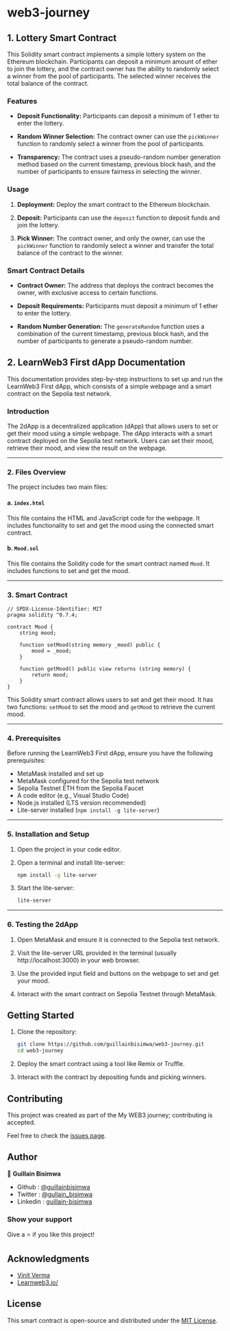 # web3-journey

## 1. Lottery Smart Contract

This Solidity smart contract implements a simple lottery system on the Ethereum blockchain. Participants can deposit a minimum amount of ether to join the lottery, and the contract owner has the ability to randomly select a winner from the pool of participants. The selected winner receives the total balance of the contract.

### Features

- **Deposit Functionality:** Participants can deposit a minimum of 1 ether to enter the lottery.

- **Random Winner Selection:** The contract owner can use the `pickWinner` function to randomly select a winner from the pool of participants.

- **Transparency:** The contract uses a pseudo-random number generation method based on the current timestamp, previous block hash, and the number of participants to ensure fairness in selecting the winner.

### Usage

1. **Deployment:** Deploy the smart contract to the Ethereum blockchain.

2. **Deposit:** Participants can use the `deposit` function to deposit funds and join the lottery.

3. **Pick Winner:** The contract owner, and only the owner, can use the `pickWinner` function to randomly select a winner and transfer the total balance of the contract to the winner.

### Smart Contract Details

- **Contract Owner:** The address that deploys the contract becomes the owner, with exclusive access to certain functions.

- **Deposit Requirements:** Participants must deposit a minimum of 1 ether to enter the lottery.

- **Random Number Generation:** The `generateRandom` function uses a combination of the current timestamp, previous block hash, and the number of participants to generate a pseudo-random number.


##  2. LearnWeb3 First dApp Documentation

This documentation provides step-by-step instructions to set up and run the LearnWeb3 First dApp, which consists of a simple webpage and a smart contract on the Sepolia test network.

### Introduction

The 2dApp is a decentralized application (dApp) that allows users to set or get their mood using a simple webpage. The dApp interacts with a smart contract deployed on the Sepolia test network. Users can set their mood, retrieve their mood, and view the result on the webpage.

---

### 2. Files Overview

The project includes two main files:

#### a. `index.html`
This file contains the HTML and JavaScript code for the webpage. It includes functionality to set and get the mood using the connected smart contract.

#### b. `Mood.sol`
This file contains the Solidity code for the smart contract named `Mood`. It includes functions to set and get the mood.

---

### 3. Smart Contract

```solidity
// SPDX-License-Identifier: MIT 
pragma solidity ^0.7.4;

contract Mood {
    string mood;

    function setMood(string memory _mood) public {
        mood = _mood;
    }

    function getMood() public view returns (string memory) {
        return mood;
    }
}
```

This Solidity smart contract allows users to set and get their mood. It has two functions: `setMood` to set the mood and `getMood` to retrieve the current mood.

---

### 4. Prerequisites

Before running the LearnWeb3 First dApp, ensure you have the following prerequisites:

- MetaMask installed and set up
- MetaMask configured for the Sepolia test network
- Sepolia Testnet ETH from the Sepolia Faucet
- A code editor (e.g., Visual Studio Code)
- Node.js installed (LTS version recommended)
- Lite-server installed (`npm install -g lite-server`)

---

### 5. Installation and Setup

1. Open the project in your code editor.

1. Open a terminal and install lite-server:

   ```bash
   npm install -g lite-server
   ```

1. Start the lite-server:

   ```bash
   lite-server
   ```

---

### 6. Testing the 2dApp

1. Open MetaMask and ensure it is connected to the Sepolia test network.

2. Visit the lite-server URL provided in the terminal (usually http://localhost:3000) in your web browser.

3. Use the provided input field and buttons on the webpage to set and get your mood.

4. Interact with the smart contract on Sepolia Testnet through MetaMask.


## Getting Started

1. Clone the repository:

   ```bash
   git clone https://github.com/guillainbisimwa/web3-journey.git
   cd web3-journey
   ```

2. Deploy the smart contract using a tool like Remix or Truffle.

3. Interact with the contract by depositing funds and picking winners.


## Contributing

This project was created as part of the My WEB3 journey; contributing is accepted.

Feel free to check the [issues page](github.com/guillainbisimwa/web3-journey/issues).

## Author

👤 **Guillain Bisimwa**

- Github : [@guillainbisimwa](https://github.com/guillainbisimwa)
- Twitter : [@gullain_bisimwa](https://twitter.com/gullain_bisimwa)
- Linkedin : [guillain-bisimwa](https://www.linkedin.com/in/guillain-bisimwa-8a8b7a7b/)

### Show your support

Give a ⭐️ if you like this project!

## Acknowledgments

- [Vinit Verma](https://www.linkedin.com/in/vinit-verma-095a2a7a)
- [Learnweb3.io/](https://learnweb3.io/)

## License

This smart contract is open-source and distributed under the [MIT License](LICENSE).
